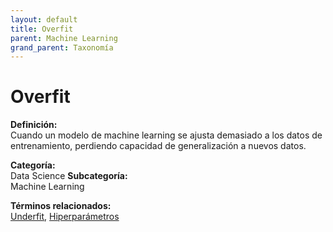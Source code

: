 ```yaml
---
layout: default
title: Overfit
parent: Machine Learning
grand_parent: Taxonomía
---
```


# Overfit

**Definición:**  
Cuando un modelo de machine learning se ajusta demasiado a los datos de entrenamiento, perdiendo capacidad de generalización a nuevos datos.

**Categoría:**  
Data Science 
**Subcategoría:**  
Machine Learning

**Términos relacionados:**  
[Underfit](https://maleniski.github.io/diccionario-angl-tec-mx/docs/taxonomia/data-science/machine-learning/underfit.html), [Hiperparámetros](https://maleniski.github.io/diccionario-angl-tec-mx/docs/taxonomia/data-science/machine-learning/hiperparmetros.html)
